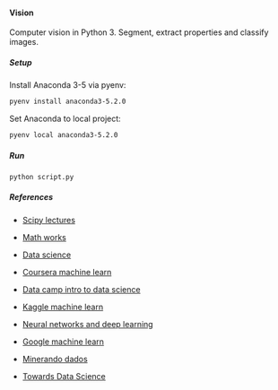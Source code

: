 #### Vision

Computer vision in Python 3. Segment, extract properties and classify images.

##### Setup

Install Anaconda 3-5 via pyenv:

```zsh
pyenv install anaconda3-5.2.0
```

Set Anaconda to local project:

```zsh
pyenv local anaconda3-5.2.0
```

##### Run

```zsh
python script.py
```

##### References

- [Scipy lectures](http://www.scipy-lectures.org/)

- [Math works](https://www.mathworks.com/)

- [Data science](https://datascience.stackexchange.com/)

- [Coursera machine learn](https://pt.coursera.org/learn/machine-learning)

- [Data camp intro to data science](https://www.datacamp.com/courses/intro-to-python-for-data-science)

- [Kaggle machine learn](https://www.kaggle.com/learn/machine-learning)

- [Neural networks and deep learning](http://neuralnetworksanddeeplearning.com/)

- [Google machine learn](https://developers.google.com/machine-learning)

- [Minerando dados](http://minerandodados.com.br/)

- [Towards Data Science](https://towardsdatascience.com/)